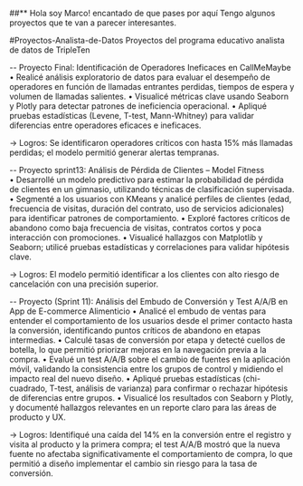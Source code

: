 ##** Hola soy Marco! encantado de que pases por aquí
Tengo algunos proyectos que te van a parecer interesantes.

#Proyectos-Analista-de-Datos
Proyectos del programa educativo analista de datos de TripleTen


-- Proyecto Final: 
Identificación de Operadores Ineficaces en CallMeMaybe 
• Realicé análisis exploratorio de datos para evaluar el desempeño de operadores en función de llamadas entrantes perdidas, tiempos de espera y volumen de llamadas salientes.
• Visualicé métricas clave usando Seaborn y Plotly para detectar patrones de ineficiencia operacional.
• Apliqué pruebas estadísticas (Levene, T-test, Mann-Whitney) para validar diferencias entre operadores eficaces e ineficaces.

→ Logros: Se identificaron operadores críticos con hasta 15% más llamadas perdidas; el modelo permitió generar alertas tempranas.



-- Proyecto sprint13: Análisis de Pérdida de Clientes – Model Fitness  
• Desarrollé un modelo predictivo para estimar la probabilidad de pérdida de clientes en un gimnasio, utilizando técnicas de clasificación supervisada.
• Segmenté a los usuarios con KMeans y analicé perfiles de clientes (edad, frecuencia de visitas, duración del contrato, uso de servicios adicionales) para identificar patrones de comportamiento.
• Exploré factores críticos de abandono como baja frecuencia de visitas, contratos cortos y poca interacción con promociones.
• Visualicé hallazgos con Matplotlib y Seaborn; utilicé pruebas estadísticas y correlaciones para validar hipótesis clave.

→ Logros: El modelo permitió identificar a los clientes con alto riesgo de cancelación con una precisión superior.


-- Proyecto (Sprint 11): Análisis del Embudo de Conversión y Test A/A/B en App de E-commerce Alimenticio 
• Analicé el embudo de ventas para entender el comportamiento de los usuarios desde el primer contacto hasta la conversión, identificando puntos críticos de abandono en etapas intermedias.
• Calculé tasas de conversión por etapa y detecté cuellos de botella, lo que permitió priorizar mejoras en la navegación previa a la compra.
• Evalué un test A/A/B sobre el cambio de fuentes en la aplicación móvil, validando la consistencia entre los grupos de control y midiendo el impacto real del nuevo diseño.
• Apliqué pruebas estadísticas (chi-cuadrado, T-test, análisis de varianza) para confirmar o rechazar hipótesis de diferencias entre grupos.
• Visualicé los resultados con Seaborn y Plotly, y documenté hallazgos relevantes en un reporte claro para las áreas de producto y UX.

→ Logros: Identifiqué una caída del 14% en la conversión entre el registro y visita al producto  y la primera compra; el test A/A/B mostró que la nueva fuente no afectaba significativamente el comportamiento de compra, lo que permitió a diseño implementar el cambio sin riesgo para la tasa de conversión.
